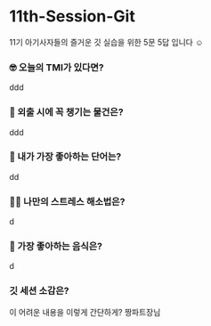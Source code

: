 # 11th-Session-Git
11기 아기사자들의 즐거운 깃 실습을 위한 5문 5답 입니다 ☺️

### 🤓 오늘의 TMI가 있다면?
ddd

### 🎒 외출 시에 꼭 챙기는 물건은?
ddd

### 🤙 내가 가장 좋아하는 단어는?
dd

### 🧘‍♀️ 나만의 스트레스 해소법은?
d

### 🍧 가장 좋아하는 음식은?
d

### 깃 세션 소감은?
이 어려운 내용을 이렇게 간단하게? 짱파트장님